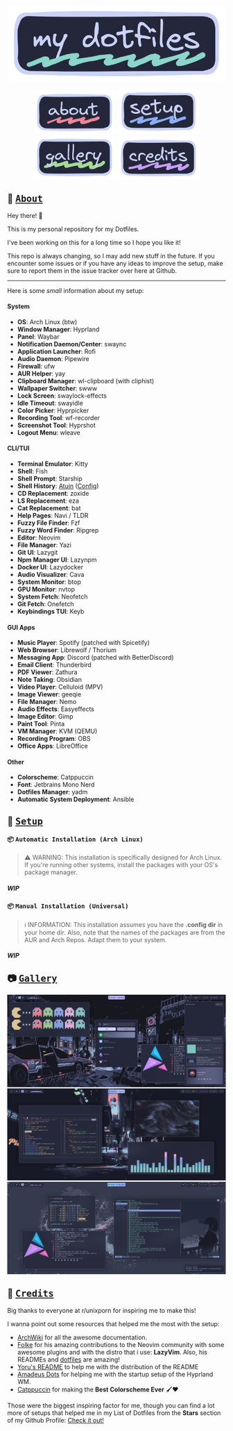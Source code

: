 <div align="center">
<a href=""><img src="./assets/images/dotfiles-title.png"></a>
</div>

<div align="center">

[<img width="190px" src="./assets/images/dotfiles-about.png">](#about)
[<img width="190px" src="./assets/images/dotfiles-setup.png">](#setup)
[<img width="190px" src="./assets/images/dotfiles-gallery.png">](#gallery)
[<img width="190px" src="./assets/images/dotfiles-credits.png">](#credits)

</div>

## :herb: <samp>[About](#about)</samp>

Hey there! :wave:

This is my personal repository for my Dotfiles.

I've been working on this for a long time so I hope you like it!

This repo is always changing, so I may add new stuff in the future. If you encounter some issues or if you have any ideas to improve the setup, make sure to report them in the issue tracker over here at Github.

---

Here is some _small_ information about my setup:

#### System

- **OS**: Arch Linux (btw)
- **Window Manager**: Hyprland
- **Panel**: Waybar
- **Notification Daemon/Center**: swaync
- **Application Launcher**: Rofi
- **Audio Daemon**: Pipewire
- **Firewall**: ufw
- **AUR Helper**: yay
- **Clipboard Manager**: wl-clipboard (with cliphist)
- **Wallpaper Switcher**: swww
- **Lock Screen**: swaylock-effects
- **Idle Timeout**: swayidle
- **Color Picker**: Hyprpicker
- **Recording Tool**: wf-recorder
- **Screenshot Tool**: Hyprshot
- **Logout Menu**: wleave

#### CLI/TUI

- **Terminal Emulator**: Kitty
- **Shell**: Fish
- **Shell Prompt**: Starship
- **Shell History**: [Atuin](https://github.com/atuinsh/atuin) ([Config](../.config/atuin/))
- **CD Replacement**: zoxide
- **LS Replacement**: eza
- **Cat Replacement**: bat
- **Help Pages**: Navi / TLDR
- **Fuzzy File Finder**: Fzf
- **Fuzzy Word Finder**: Ripgrep
- **Editor**: Neovim
- **File Manager**: Yazi
- **Git UI**: Lazygit
- **Npm Manager UI**: Lazynpm
- **Docker UI**: Lazydocker
- **Audio Visualizer**: Cava
- **System Monitor**: btop
- **GPU Monitor**: nvtop
- **System Fetch**: Neofetch
- **Git Fetch**: Onefetch
- **Keybindings TUI**: Keyb

#### GUI Apps

- **Music Player**: Spotify (patched with Spicetify)
- **Web Browser**: Librewolf / Thorium
- **Messaging App**: Discord (patched with BetterDiscord)
- **Email Client**: Thunderbird
- **PDF Viewer**: Zathura
- **Note Taking**: Obsidian
- **Video Player**: Celluloid (MPV)
- **Image Viewer**: geeqie
- **File Manager**: Nemo
- **Audio Effects**: Easyeffects
- **Image Editor**: Gimp
- **Paint Tool**: Pinta
- **VM Manager**: KVM (QEMU)
- **Recording Program**: OBS
- **Office Apps**: LibreOffice

#### Other

- **Colorscheme**: Catppuccin
- **Font**: Jetbrains Mono Nerd
- **Dotfiles Manager**: yadm
- **Automatic System Deployment**: Ansible

## :wrench: <samp>[Setup](#setup)</samp>

#### :package: <samp>Automatic Installation (Arch Linux)</samp>

> :warning: WARNING: This installation is specifically designed for Arch Linux. If you're running other systems, install the packages with your OS's package manager.

##### WIP

#### :package: <samp>Manual Installation (Universal) </samp>

> :information_source: INFORMATION: This installation assumes you have the **.config dir** in your home dir. Also, note that the names of the packages are from the AUR and Arch Repos. Adapt them to your system.

##### WIP

## :camera: <samp>[Gallery](#gallery)</samp>

![overview-1](./assets/images/screenshots/overview-1.png)
![overview-2](./assets/images/screenshots/overview-2.png)
![overview-3](./assets/images/screenshots/overview-3.png)

## :tada: <samp>[Credits](#credits)</samp>

Big thanks to everyone at r/unixporn for inspiring me to make this!

I wanna point out some resources that helped me the most with the setup:

- [ArchWiki](https://wiki.archlinux.org/) for all the awesome documentation.
- [Folke](https://github.com/folke) for his amazing contributions to the Neovim community with some awesome plugins and with the distro that i use: **LazyVim**. Also, his READMEs and [dotfiles](https://github.com/folke/dot) are amazing!
- [Yoru's README](https://github.com/rxyhn/yoru/tree/main) to help me with the distribution of the README
- [Amadeus Dots](https://github.com/AmadeusWM/dotfiles-hyprland) for helping me with the startup setup of the Hyprland WM.
- [Catppuccin](https://github.com/catppuccin/catppuccin) for making the **Best Colorscheme Ever** :paintbrush::heart:

Those were the biggest inspiring factor for me, though you can find a lot more of setups that helped me in my List of Dotfiles from the **Stars** section of my Github Profile: [Check it out!](https://github.com/stars/Matt-FTW/lists/paintbrush-theming-dots)
